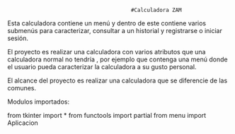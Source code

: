                                      
                                           #Calculadora ZAM

Esta calculadora contiene un menú y dentro de este contiene varios submenús para caracterizar, consultar a un historial y registrarse o iniciar sesión.

El  proyecto es realizar una calculadora con varios atributos que una calculadora normal no tendría , por ejemplo que contenga una menú donde el usuario pueda caracterizar la calculadora a su gusto personal.

El alcance del proyecto es realizar una calculadora que se diferencie de las comunes.



Modulos importados:

from tkinter import *
from functools import partial 
from menu import Aplicacion


